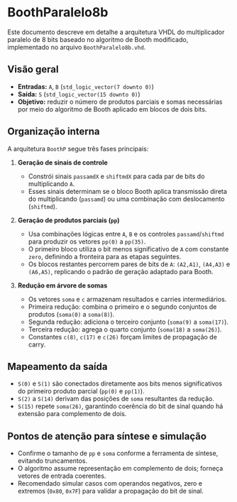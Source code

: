 # BoothParalelo8b

Este documento descreve em detalhe a arquitetura VHDL do multiplicador paralelo de 8 bits baseado no algoritmo de Booth modificado, implementado no arquivo `BoothParalelo8b.vhd`.

## Visão geral
- **Entradas:** `A`, `B` (`std_logic_vector(7 downto 0)`)
- **Saída:** `S` (`std_logic_vector(15 downto 0)`)
- **Objetivo:** reduzir o número de produtos parciais e somas necessárias por meio do algoritmo de Booth aplicado em blocos de dois bits.

## Organização interna
A arquitetura `BoothP` segue três fases principais:

1. **Geração de sinais de controle**
   - Constrói sinais `passamdX` e `shiftmdX` para cada par de bits do multiplicando `A`.
   - Esses sinais determinam se o bloco Booth aplica transmissão direta do multiplicando (`passamd`) ou uma combinação com deslocamento (`shiftmd`).

2. **Geração de produtos parciais (`pp`)**
   - Usa combinações lógicas entre `A`, `B` e os controles `passamd`/`shiftmd` para produzir os vetores `pp(0)` a `pp(35)`.
   - O primeiro bloco utiliza o bit menos significativo de `A` com constante `zero`, definindo a fronteira para as etapas seguintes.
   - Os blocos restantes percorrem pares de bits de `A`: `(A2,A1)`, `(A4,A3)` e `(A6,A5)`, replicando o padrão de geração adaptado para Booth.

3. **Redução em árvore de somas**
   - Os vetores `soma` e `c` armazenam resultados e carries intermediários.
   - Primeira redução: combina o primeiro e o segundo conjuntos de produtos (`soma(0)` a `soma(8)`).
   - Segunda redução: adiciona o terceiro conjunto (`soma(9)` a `soma(17)`).
   - Terceira redução: agrega o quarto conjunto (`soma(18)` a `soma(26)`).
   - Constantes `c(8)`, `c(17)` e `c(26)` forçam limites de propagação de carry.

## Mapeamento da saída
- `S(0)` e `S(1)` são conectados diretamente aos bits menos significativos do primeiro produto parcial (`pp(0)` e `pp(1)`).
- `S(2)` a `S(14)` derivam das posições de `soma` resultantes da redução.
- `S(15)` repete `soma(26)`, garantindo coerência do bit de sinal quando há extensão para complemento de dois.

## Pontos de atenção para síntese e simulação
- Confirme o tamanho de `pp` e `soma` conforme a ferramenta de síntese, evitando truncamentos.
- O algoritmo assume representação em complemento de dois; forneça vetores de entrada coerentes.
- Recomendado simular casos com operandos negativos, zero e extremos (`0x80`, `0x7F`) para validar a propagação do bit de sinal.
